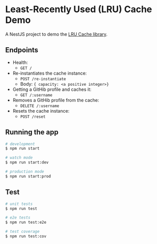 # Least-Recently Used (LRU) Cache Demo

A NestJS project to demo the [LRU Cache library](https://github.com/saaniaki/LruCache).

## Endpoints

* Health:
  * `GET /`
* Re-instantiates the cache instance:
  * `POST /re-instantiate`
  * Body: `{ capacity: <a positive integer>}`
* Getting a GitHib profile and caches it:
  * `GET /:username`
* Removes a GitHib profile from the cache:
  * `DELETE /:username`
* Resets the cache instance:
  * `POST /reset`

## Running the app

```bash
# development
$ npm run start

# watch mode
$ npm run start:dev

# production mode
$ npm run start:prod
```

## Test

```bash
# unit tests
$ npm run test

# e2e tests
$ npm run test:e2e

# test coverage
$ npm run test:cov
```
